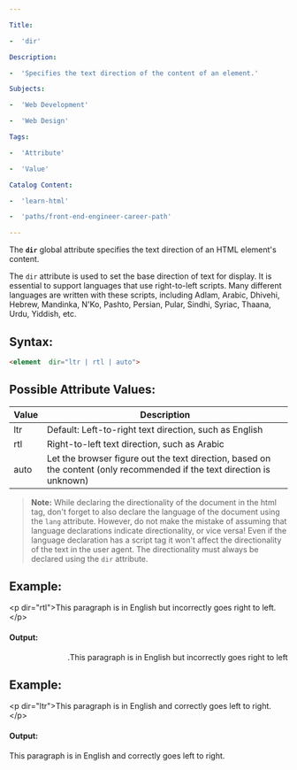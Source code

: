 ```yaml
---

Title:

-  'dir'

Description:

-  'Specifies the text direction of the content of an element.'

Subjects:

-  'Web Development'

-  'Web Design'

Tags:

-  'Attribute'

-  'Value'

Catalog Content:

-  'learn-html'

-  'paths/front-end-engineer-career-path'

---
```


The **`dir`** global attribute specifies the text direction of an HTML element's content.

The `dir` attribute is used to set the base direction of text for display. It is essential to support languages that use right-to-left scripts. Many different languages are written with these scripts, including Adlam, Arabic, Dhivehi, Hebrew, Mandinka, N'Ko, Pashto, Persian, Pular, Sindhi, Syriac, Thaana, Urdu, Yiddish, etc.  

## Syntax:

```html
<element  dir="ltr | rtl | auto">
```

## Possible Attribute Values:
|Value |Description |
|--|--|
| ltr| Default: Left-to-right text direction, such as English|
|rtl |Right-to-left text direction, such as Arabic |
| auto| Let the browser figure out the text direction, based on the content (only recommended if the text direction is unknown)| 

>  **Note:** While declaring the directionality of the document in the html tag, don't forget to also declare the language of the document using the `lang` attribute. However, do not make the mistake of assuming that language declarations indicate directionality, or vice versa! Even if the language declaration has a script tag it won't affect the directionality of the text in the user agent. The directionality must always be declared using the `dir` attribute.

## Example:

\<p dir="rtl">This paragraph is in English but incorrectly goes right to left.\</p>

#### Output:

<p  dir="rtl">This paragraph is in English but incorrectly goes right to left.</p>

## Example:

\<p dir="ltr">This paragraph is in English and correctly goes left to right.\</p>

#### Output:

<p  dir="ltr">This paragraph is in English and correctly goes left to right.</p>